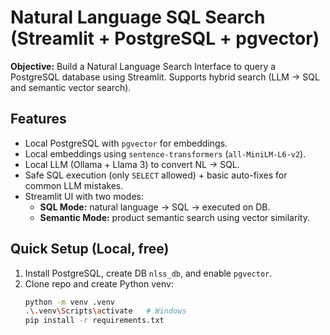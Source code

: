 # Natural Language SQL Search (Streamlit + PostgreSQL + pgvector)

**Objective:** Build a Natural Language Search Interface to query a PostgreSQL database using Streamlit. Supports hybrid search (LLM → SQL and semantic vector search).

## Features
- Local PostgreSQL with `pgvector` for embeddings.
- Local embeddings using `sentence-transformers` (`all-MiniLM-L6-v2`).
- Local LLM (Ollama + Llama 3) to convert NL → SQL.
- Safe SQL execution (only `SELECT` allowed) + basic auto-fixes for common LLM mistakes.
- Streamlit UI with two modes:
  - **SQL Mode:** natural language → SQL → executed on DB.
  - **Semantic Mode:** product semantic search using vector similarity.

## Quick Setup (Local, free)
1. Install PostgreSQL, create DB `nlss_db`, and enable `pgvector`.
2. Clone repo and create Python venv:
   ```bash
   python -m venv .venv
   .\.venv\Scripts\activate   # Windows
   pip install -r requirements.txt
